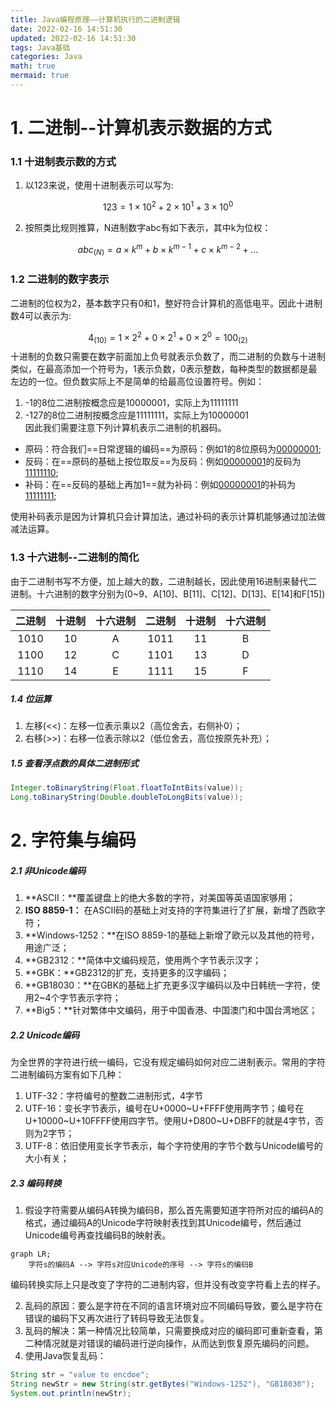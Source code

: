 ```yaml
---
title: Java编程原理——计算机执行的二进制逻辑
date: 2022-02-16 14:51:30
updated: 2022-02-16 14:51:30
tags: Java基础
categories: Java
math: true
mermaid: true
---
```

# 1. 二进制--计算机表示数据的方式
### 1.1 十进制表示数的方式
1. 以123来说，使用十进制表示可以写为:<br/>

$$
123 = 1 \times 10 ^2 + 2 \times 10 ^1 + 3 \times 10 ^ 0
$$

2. 按照类比规则推算，N进制数字abc有如下表示，其中k为位权：

$$
abc_{(N)} = a \times k^m + b \times k^{m-1} + c \times k^{m-2} + ...
$$

### 1.2 二进制的数字表示
二进制的位权为2，基本数字只有0和1，整好符合计算机的高低电平。因此十进制数4可以表示为:

$$
4_{(10)} = 1 \times 2^2 + 0 \times 2^1 + 0 \times 2^0 = 100_{(2)}
$$
十进制的负数只需要在数字前面加上负号就表示负数了，而二进制的负数与十进制类似，在最高添加一个符号为，1表示负数，0表示整数，每种类型的数据都是最左边的一位。但负数实际上不是简单的给最高位设置符号。例如：
1. -1的8位二进制按概念应是10000001，实际上为11111111
2. -127的8位二进制按概念应是11111111，实际上为10000001<br/>
因此我们需要注意下列计算机表示二进制的机器码。
- 原码：符合我们==日常逻辑的编码==为原码：例如1的8位原码为<u>00000001</u>;
- 反码：在==原码的基础上按位取反==为反码：例如<u>00000001</u>的反码为<u>11111110</u>;
- 补码：在==反码的基础上再加1==就为补码：例如<u>00000001</u>的补码为<u>11111111</u>;

使用补码表示是因为计算机只会计算加法，通过补码的表示计算机能够通过加法做减法运算。

### 1.3 十六进制--二进制的简化
由于二进制书写不方便，加上越大的数，二进制越长，因此使用16进制来替代二进制。十六进制的数字分别为(0~9、A[10]、B[11]、C[12]、D[13]、E[14]和F[15])

二进制 | 十进制 | 十六进制 | 二进制 | 十进制 | 十六进制
:---:|:---:|:---:|:---:|:---:|:---:
1010 | 10 | A | 1011 | 11 | B
1100 | 12 | C| 1101 | 13 | D
1110 | 14 | E | 1111 | 15 | F

##### 1.4 位运算
1. 左移(<<)：左移一位表示乘以2（高位舍去，右侧补0）；
2. 右移(>>)：右移一位表示除以2（低位舍去，高位按原先补充）；

##### 1.5 查看浮点数的具体二进制形式

```java
Integer.toBinaryString(Float.floatToIntBits(value));
Long.toBinaryString(Double.doubleToLongBits(value));
```
# 2. 字符集与编码
##### 2.1 非Unicode编码
1. **ASCII：**覆盖键盘上的绝大多数的字符，对美国等英语国家够用；
2. **ISO 8859-1：** 在ASCII码的基础上对支持的字符集进行了扩展，新增了西欧字符；
3. **Windows-1252：**在ISO 8859-1的基础上新增了欧元以及其他的符号，用途广泛；
4. **GB2312：**简体中文编码规范，使用两个字节表示汉字；
5. **GBK：**GB2312的扩充，支持更多的汉字编码；
6. **GB18030：**在GBK的基础上扩充更多汉字编码以及中日韩统一字符，使用2~4个字节表示字符；
7. **Big5：**针对繁体中文编码，用于中国香港、中国澳门和中国台湾地区；

##### 2.2 Unicode编码
为全世界的字符进行统一编码，它没有规定编码如何对应二进制表示。常用的字符二进制编码方案有如下几种：
1. UTF-32：字符编号的整数二进制形式，4字节
2. UTF-16：变长字节表示，编号在U+0000\~U+FFFF使用两字节；编号在U+10000\~U+10FFFF使用四字节。使用U+D800~U+DBFF的就是4字节，否则为2字节；
3. UTF-8：依旧使用变长字节表示，每个字符使用的字节个数与Unicode编号的大小有关；

##### 2.3 编码转换
1. 假设字符需要从编码A转换为编码B，那么首先需要知道字符所对应的编码A的格式，通过编码A的Unicode字符映射表找到其Unicode编号，然后通过Unicode编号再查找编码B的映射表。
```mermaid
graph LR;
	字符s的编码A --> 字符s对应Unicode的序号 --> 字符s的编码B
```

编码转换实际上只是改变了字符的二进制内容，但并没有改变字符看上去的样子。

2. 乱码的原因：要么是字符在不同的语言环境对应不同编码导致，要么是字符在错误的编码下又再次进行了转码导致无法恢复。
3. 乱码的解决：第一种情况比较简单，只需要换成对应的编码即可重新查看，第二种情况就是对错误的编码进行逆向操作，从而达到恢复原先编码的问题。
4. 使用Java恢复乱码：

```java
String str = "value to encdoe";
String newStr = new String(str.getBytes("Windows-1252"), "GB18030");
System.out.println(newStr);
```